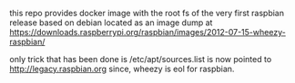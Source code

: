this repo provides docker image with the root fs of the very first raspbian release based on debian located as an image dump at 
https://downloads.raspberrypi.org/raspbian/images/2012-07-15-wheezy-raspbian/

only trick that has been done is /etc/apt/sources.list is now pointed to http://legacy.raspbian.org since, wheezy is eol for raspbian.
